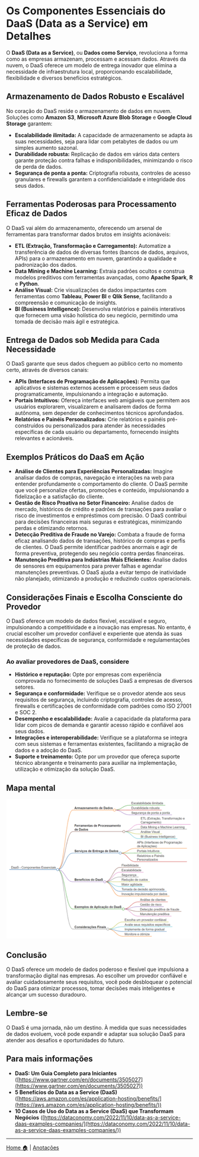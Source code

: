 # Os Componentes Essenciais do DaaS (Data as a Service) em Detalhes

O **DaaS (Data as a Service)**, ou **Dados como Serviço**, revoluciona a forma como as empresas armazenam, processam e acessam dados. Através da nuvem, o DaaS oferece um modelo de entrega inovador que elimina a necessidade de infraestrutura local, proporcionando escalabilidade, flexibilidade e diversos benefícios estratégicos.

## Armazenamento de Dados Robusto e Escalável

No coração do DaaS reside o armazenamento de dados em nuvem. Soluções como **Amazon S3**, **Microsoft Azure Blob Storage** e **Google Cloud Storage** garantem:

* **Escalabilidade ilimitada:** A capacidade de armazenamento se adapta às suas necessidades, seja para lidar com petabytes de dados ou um simples aumento sazonal.
* **Durabilidade robusta:** Replicação de dados em vários data centers garante proteção contra falhas e indisponibilidades, minimizando o risco de perda de dados.
* **Segurança de ponta a ponta:** Criptografia robusta, controles de acesso granulares e firewalls garantem a confidencialidade e integridade dos seus dados.

## Ferramentas Poderosas para Processamento Eficaz de Dados

O DaaS vai além do armazenamento, oferecendo um arsenal de ferramentas para transformar dados brutos em insights acionáveis:

* **ETL (Extração, Transformação e Carregamento):** Automatize a transferência de dados de diversas fontes (bancos de dados, arquivos, APIs) para o armazenamento em nuvem, garantindo a qualidade e padronização dos dados.
* **Data Mining e Machine Learning:** Extraia padrões ocultos e construa modelos preditivos com ferramentas avançadas, como **Apache Spark**, **R** e **Python**.
* **Análise Visual:** Crie visualizações de dados impactantes com ferramentas como **Tableau**, **Power BI** e **Qlik Sense**, facilitando a compreensão e comunicação de insights.
* **BI (Business Intelligence):** Desenvolva relatórios e painéis interativos que fornecem uma visão holística do seu negócio, permitindo uma tomada de decisão mais ágil e estratégica.

## Entrega de Dados sob Medida para Cada Necessidade

O DaaS garante que seus dados cheguem ao público certo no momento certo, através de diversos canais:

* **APIs (Interfaces de Programação de Aplicações):** Permita que aplicativos e sistemas externos acessem e processem seus dados programaticamente, impulsionando a integração e automação.
* **Portais Intuitivos:** Ofereça interfaces web amigáveis que permitem aos usuários explorarem, visualizarem e analisarem dados de forma autônoma, sem depender de conhecimentos técnicos aprofundados.
* **Relatórios e Painéis Personalizados:** Crie relatórios e painéis pré-construídos ou personalizados para atender às necessidades específicas de cada usuário ou departamento, fornecendo insights relevantes e acionáveis.

## Exemplos Práticos do DaaS em Ação

* **Análise de Clientes para Experiências Personalizadas:** Imagine analisar dados de compras, navegação e interações na web para entender profundamente o comportamento do cliente. O DaaS permite que você personalize ofertas, promoções e conteúdo, impulsionando a fidelização e a satisfação do cliente.
* **Gestão de Risco Proativa no Setor Financeiro:** Analise dados de mercado, históricos de crédito e padrões de transações para avaliar o risco de investimentos e empréstimos com precisão. O DaaS contribui para decisões financeiras mais seguras e estratégicas, minimizando perdas e otimizando retornos.
* **Detecção Preditiva de Fraude no Varejo:** Combata a fraude de forma eficaz analisando dados de transações, histórico de compras e perfis de clientes. O DaaS permite identificar padrões anormais e agir de forma preventiva, protegendo seu negócio contra perdas financeiras.
* **Manutenção Preditiva para Indústrias Mais Eficientes:** Analise dados de sensores em equipamentos para prever falhas e agendar manutenções preventivas. O DaaS ajuda a evitar tempo de inatividade não planejado, otimizando a produção e reduzindo custos operacionais.

## Considerações Finais e Escolha Consciente do Provedor

O DaaS oferece um modelo de dados flexível, escalável e seguro, impulsionando a competitividade e a inovação nas empresas. No entanto, é crucial escolher um provedor confiável e experiente que atenda às suas necessidades específicas de segurança, conformidade e regulamentações de proteção de dados.

### **Ao avaliar provedores de DaaS, considere**


* **Histórico e reputação:** Opte por empresas com experiência comprovada no fornecimento de soluções DaaS a empresas de diversos setores.
* **Segurança e conformidade:** Verifique se o provedor atende aos seus requisitos de segurança, incluindo criptografia, controles de acesso, firewalls e certificações de conformidade com padrões como ISO 27001 e SOC 2.
* **Desempenho e escalabilidade:** Avalie a capacidade da plataforma para lidar com picos de demanda e garantir acesso rápido e confiável aos seus dados.
* **Integrações e interoperabilidade:** Verifique se a plataforma se integra com seus sistemas e ferramentas existentes, facilitando a migração de dados e a adoção do DaaS.
* **Suporte e treinamento:** Opte por um provedor que ofereça suporte técnico abrangente e treinamento para auxiliar na implementação, utilização e otimização da solução DaaS.

## Mapa mental

![](../img/markmap_componentes_principais_daas.md.png)

## Conclusão

O DaaS oferece um modelo de dados poderoso e flexível que impulsiona a transformação digital nas empresas. Ao escolher um provedor confiável e avaliar cuidadosamente seus requisitos, você pode desbloquear o potencial do DaaS para otimizar processos, tomar decisões mais inteligentes e alcançar um sucesso duradouro.

## **Lembre-se** 

O DaaS é uma jornada, não um destino. À medida que suas necessidades de dados evoluem, você pode expandir e adaptar sua solução DaaS para atender aos desafios e oportunidades do futuro.

## **Para mais informações**

* **DaaS: Um Guia Completo para Iniciantes** ([https://www.gartner.com/en/documents/3505027](https://www.gartner.com/en/documents/3505027))
* **5 Benefícios do Data as a Service (DaaS)** ([https://aws.amazon.com/es/application-hosting/benefits/](https://aws.amazon.com/es/application-hosting/benefits/))
* **10 Casos de Uso do Data as a Service (DaaS) que Transformam Negócios** ([https://dataconomy.com/2022/11/10/data-as-a-service-daas-examples-companies/](https://dataconomy.com/2022/11/10/data-as-a-service-daas-examples-companies/))



---

[Home 🏠](../../README.md) | [Anotações](../anotacoes.md)
